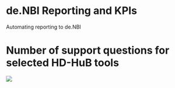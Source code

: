 # de.NBI Reporting and KPIs

Automating reporting to de.NBI

# Number of support questions for selected HD-HuB tools

![](http://www.huber.embl.de/users/msmith/denbi/support_questions.png)